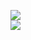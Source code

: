 [![](https://img.shields.io/badge/Made%20With-Github%20Spray-lightgrey.svg?style=for-the-badge&logo=github)](https://github.com/Annihil/github-spray#2951)  
[![](https://i.imgur.com/2DrTn0Z.gif)](https://github.com/Annihil/github-spray)